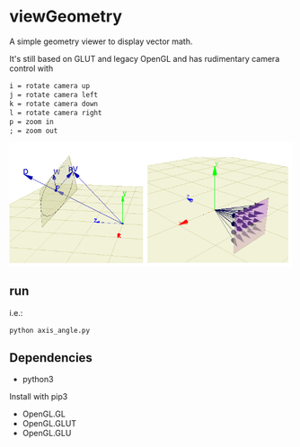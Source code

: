 # viewGeometry
A simple geometry viewer to display vector math.

It's still based on GLUT and legacy OpenGL and has rudimentary camera control with

    i = rotate camera up
    j = rotate camera left
    k = rotate camera down
    l = rotate camera right
    p = zoom in
    ; = zoom out

![image](https://github.com/KadaB/viewGeometry/blob/main/image.png)

## run
i.e.:

    python axis_angle.py

## Dependencies
- python3

Install with pip3
- OpenGL.GL
- OpenGL.GLUT
- OpenGL.GLU

